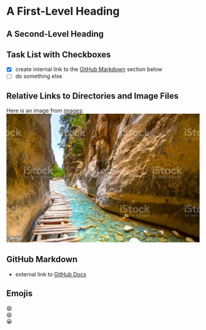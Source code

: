 # A First-Level Heading

## A Second-Level Heading

## Task List with Checkboxes

- [x] create internal link to the [GitHub Markdown](#github-markdown) section below
- [ ] do something else

## Relative Links to Directories and Image Files

Here is an image from [images](/images/):
![Samaria Gorge](images/istockphoto-1389134802-1024x1024.jpg)


## GitHub Markdown

- external link to [GitHub Docs](https://docs.github.com/en/get-started/writing-on-github/getting-started-with-writing-and-formatting-on-github/basic-writing-and-formatting-syntax)

## Emojis
:smile:  
:laughing:  
:grinning:
